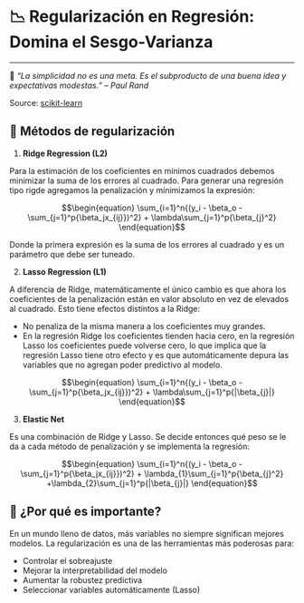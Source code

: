 # 📉 **Regularización en Regresión: Domina el Sesgo-Varianza**
---

🔬 *“La simplicidad no es una meta. Es el subproducto de una buena idea y expectativas modestas.” – Paul Rand*

Source: [scikit-learn](http://scikit-learn.org/stable/modules/linear_model.html#ridge-regression)

## 🚀  **Métodos de regularización**

1. **Ridge Regression (L2)**

Para la estimación de los coeficientes en mínimos cuadrados debemos minimizar la suma de los errores al cuadrado. Para generar una regresión tipo rigde agregamos la penalización y mínimizamos la expresión:

$$\begin{equation}
\sum_{i=1}^n{(y_i - \beta_o - \sum_{j=1}^p{\beta_jx_{ij}})^2} + \lambda\sum_{j=1}^p{\beta_{j}^2}
\end{equation}$$

Donde la primera expresión es la suma de los errores al cuadrado y es un parámetro que debe ser tuneado.

2. **Lasso Regression (L1)**

A diferencia de Ridge, matemáticamente el único cambio es que ahora los coeficientes de la penalización están en valor absoluto en vez de elevados al cuadrado. Esto tiene efectos distintos a la Ridge:  

- No penaliza de la misma manera a los coeficientes muy grandes.
- En la regresión Ridge los coeficientes tienden hacia cero, en la regresión Lasso los coeficientes puede volverse cero, lo que implica que la regresión Lasso tiene otro efecto y es que automáticamente depura las variables que no agregan poder predictivo al modelo.

$$\begin{equation}
\sum_{i=1}^n{(y_i - \beta_o - \sum_{j=1}^p{\beta_jx_{ij}})^2} + \lambda\sum_{j=1}^p{|\beta_{j}|}
\end{equation}$$

3. **Elastic Net**

Es una combinación de Ridge y Lasso. Se decide entonces qué peso se le da a cada método de penalización y se implementa la regresión:

$$\begin{equation}
\sum_{i=1}^n{(y_i - \beta_o - \sum_{j=1}^p{\beta_jx_{ij}})^2} + \lambda_{1}\sum_{j=1}^p{\beta_{j}^2} +\lambda_{2}\sum_{j=1}^p{|\beta_{j}|}
\end{equation}$$


## 🎯 **¿Por qué es importante?**

En un mundo lleno de datos, más variables no siempre significan mejores modelos. La regularización es una de las herramientas más poderosas para:

- Controlar el sobreajuste
- Mejorar la interpretabilidad del modelo
- Aumentar la robustez predictiva
- Seleccionar variables automáticamente (Lasso)
